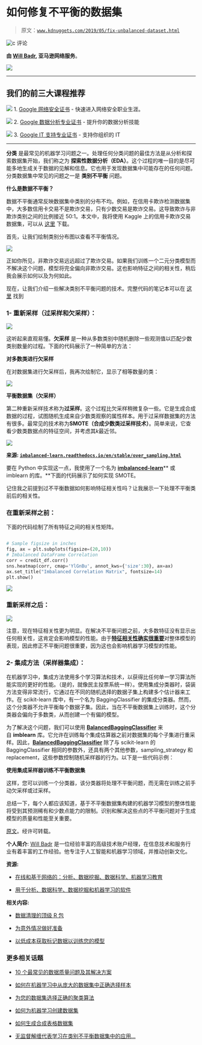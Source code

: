 # 如何修复不平衡的数据集

> 原文：[`www.kdnuggets.com/2019/05/fix-unbalanced-dataset.html`](https://www.kdnuggets.com/2019/05/fix-unbalanced-dataset.html)

![c](img/3d9c022da2d331bb56691a9617b91b90.png) 评论

**由 [Will Badr](https://www.linkedin.com/in/willbadr/), 亚马逊网络服务**。

![](img/a0c36dc828d91a7fd4dd14345fe94e03.png)

* * *

## 我们的前三大课程推荐

![](img/0244c01ba9267c002ef39d4907e0b8fb.png) 1\. [Google 网络安全证书](https://www.kdnuggets.com/google-cybersecurity) - 快速进入网络安全职业生涯。

![](img/e225c49c3c91745821c8c0368bf04711.png) 2\. [Google 数据分析专业证书](https://www.kdnuggets.com/google-data-analytics) - 提升你的数据分析技能

![](img/0244c01ba9267c002ef39d4907e0b8fb.png) 3\. [Google IT 支持专业证书](https://www.kdnuggets.com/google-itsupport) - 支持你组织的 IT

* * *

**分类** 是最常见的机器学习问题之一。处理任何分类问题的最佳方法是从分析和探索数据集开始，我们称之为 **探索性数据分析（EDA）**。这个过程的唯一目的是尽可能多地生成关于数据的见解和信息。它也用于发现数据集中可能存在的任何问题。分类数据集中常见的问题之一是 **类别不平衡** 问题。

**什么是数据不平衡？**

数据不平衡通常反映数据集中类别的分布不均。例如，在信用卡欺诈检测数据集中，大多数信用卡交易不是欺诈交易，只有少数交易是欺诈交易。这导致欺诈与非欺诈类别之间的比例接近 50:1。本文中，我将使用 Kaggle 上的信用卡欺诈交易数据集，可以从 [这里](https://www.kaggle.com/mlg-ulb/creditcardfraud) 下载。

首先，让我们绘制类别分布图以查看不平衡情况。

![](img/659df8fb4da2a00a010ded4d8f603c34.png)

正如你所见，非欺诈交易远远超过了欺诈交易。如果我们训练一个二元分类模型而不解决这个问题，模型将完全偏向非欺诈交易。这也影响特征之间的相关性，稍后我会展示如何以及为何如此。

现在，让我们介绍一些解决类别不平衡问题的技术。完整代码的笔记本可以在 [这里](https://github.com/wmlba/innovate2019/blob/master/Credit_Card_Fraud_Detection.ipynb) 找到

### 1- 重新采样（过采样和欠采样）：

![](img/c68fc22efb83763dd54238e2a32d66d6.png)

这听起来直观易懂。**欠采样** 是一种从多数类别中随机删除一些观测值以匹配少数类别数量的过程。下面的代码展示了一种简单的方法：

**对多数类进行欠采样**

在对数据集进行欠采样后，我再次绘制它，显示了相等数量的类：

![](img/fa89234764b677e1021c4aaec75f637e.png)

**平衡数据集（欠采样）**

第二种重新采样技术称为**过采样**。这个过程比欠采样稍微复杂一些。它是生成合成数据的过程，试图随机生成来自少数类观察的属性样本。用于过采样数据集的方法有很多。最常见的技术称为**SMOTE（合成少数类过采样技术）**。简单来说，它查看少数类数据点的特征空间，并考虑其*k*最近邻。

![](img/372e64a5fa87707d51b2a10ff9132f70.png)

**来源: [`imbalanced-learn.readthedocs.io/en/stable/over_sampling.html`](https://imbalanced-learn.readthedocs.io/en/stable/over_sampling.html)**

要在 Python 中实现这一点，我使用了一个名为 [**imbalanced-learn**](https://imbalanced-learn.readthedocs.io/en/stable/index.html)** 或 imblearn 的库。**下面的代码展示了如何实现 SMOTE。

记住我之前提到过不平衡数据如何影响特征相关性吗？让我展示一下处理不平衡类前后的相关性。

### 在重新采样之前：

下面的代码绘制了所有特征之间的相关性矩阵。

```py

# Sample figsize in inches
fig, ax = plt.subplots(figsize=(20,10))         
# Imbalanced DataFrame Correlation
corr = credit_df.corr()
sns.heatmap(corr, cmap='YlGnBu', annot_kws={'size':30}, ax=ax)
ax.set_title("Imbalanced Correlation Matrix", fontsize=14)
plt.show()

```

![](img/786ad581fe38578951627b15e790440d.png)

### 重新采样之后：

![](img/3b8ff6dfe744fd5a687bb3ba725eb2a1.png)

注意，现在特征相关性更为明显。在解决不平衡问题之前，大多数特征没有显示出任何相关性，这肯定会影响模型的性能。由于[**特征相关性确实很重要**](https://towardsdatascience.com/why-feature-correlation-matters-a-lot-847e8ba439c4)对整体模型的表现，因此修正不平衡问题很重要，因为这也会影响机器学习模型的性能。

### 2- 集成方法（采样器集成）：

在机器学习中，集成方法使用多个学习算法和技术，以获得比任何单一学习算法所能实现的更好的性能。（是的，就像民主投票系统一样）。使用集成分类器时，袋装方法变得非常流行，它通过在不同的随机选择的数据子集上构建多个估计器来工作。在 scikit-learn 库中，有一个名为 BaggingClassifier 的集成分类器。然而，这个分类器不允许平衡每个数据子集。因此，当在不平衡数据集上训练时，这个分类器会偏向于多数类，从而创建一个有偏的模型。

为了解决这个问题，我们可以使用 [**BalancedBaggingClassifier**](https://imbalanced-learn.readthedocs.io/en/stable/generated/imblearn.ensemble.BalancedBaggingClassifier.html#imblearn.ensemble.BalancedBaggingClassifier) 来自 **imblearn** 库。它允许在训练每个集成估算器之前对数据集的每个子集进行重采样。因此，[**BalancedBaggingClassifier**](https://imbalanced-learn.readthedocs.io/en/stable/generated/imblearn.ensemble.BalancedBaggingClassifier.html#imblearn.ensemble.BalancedBaggingClassifier) 除了与 scikit-learn 的 BaggingClassifier 相同的参数外，还具有两个其他参数，sampling_strategy 和 replacement，这些参数控制随机采样器的行为。以下是一些代码示例：

**使用集成采样器训练不平衡数据集**

这样，您可以训练一个分类器，该分类器将处理不平衡问题，而无需在训练之前手动欠采样或过采样。

总结一下，每个人都应该知道，基于不平衡数据集构建的机器学习模型的整体性能将受到其预测稀有和少数点能力的限制。识别和解决这些点的不平衡问题对于生成模型的质量和性能至关重要。

[原文](https://towardsdatascience.com/having-an-imbalanced-dataset-here-is-how-you-can-solve-it-1640568947eb)。经许可转载。

**个人简介**: [Will Badr](https://www.linkedin.com/in/willbadr/) 是一位经验丰富的高级技术账户经理，在信息技术和服务行业有着丰富的工作经验。他专注于人工智能和机器学习领域，并推动创新文化。

**资源:**

+   [在线和基于网络的：分析、数据挖掘、数据科学、机器学习教育](https://www.kdnuggets.com/education/online.html)

+   [用于分析、数据科学、数据挖掘和机器学习的软件](https://www.kdnuggets.com/software/index.html)

**相关内容:**

+   [数据清理的顶级 R 包](https://www.kdnuggets.com/2019/03/top-r-packages-data-cleaning.html)

+   [为意外情况做好准备](https://www.kdnuggets.com/2019/02/preparing-unexpected.html)

+   [以低成本获取标记数据以训练您的模型](https://www.kdnuggets.com/2019/02/labeled-data-train-models.html)

### 更多相关话题

+   [10 个最常见的数据质量问题及其解决方案](https://www.kdnuggets.com/2022/11/10-common-data-quality-issues-fix.html)

+   [如何在机器学习中从庞大的数据集中正确选择样本](https://www.kdnuggets.com/2019/05/sample-huge-dataset-machine-learning.html)

+   [为您的数据集选择正确的聚类算法](https://www.kdnuggets.com/2019/10/right-clustering-algorithm.html)

+   [如何为机器学习创建数据集](https://www.kdnuggets.com/2022/02/create-dataset-machine-learning.html)

+   [如何生成合成表格数据集](https://www.kdnuggets.com/2022/03/generate-tabular-synthetic-dataset.html)

+   [无监督解缠代表学习在类别不平衡数据集中的应用…](https://www.kdnuggets.com/2023/01/unsupervised-disentangled-representation-learning-class-imbalanced-dataset-elastic-infogan.html)
